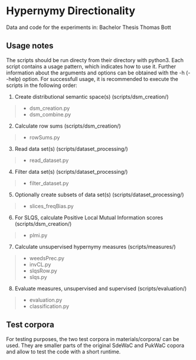 # Hypernymy Directionality
Data and code for the experiments in: Bachelor Thesis Thomas Bott

## Usage notes
The scripts should be run directy from their directory with python3. Each script contains a usage pattern, which indicates how to use it. Further information about the arguments and options can be obtained with the -h (--help) option.
For successfull usage, it is recommended to execute the scripts in the following order:
1. Create distributional semantic space(s) (scripts/dsm_creation/)
  > - dsm_creation.py 
  > - dsm_combine.py
2. Calculate row sums (scripts/dsm_creation/)
  > - rowSums.py
3. Read data set(s) (scripts/dataset_processing/)
  > -   read_dataset.py
4. Filter data set(s) (scripts/dataset_processing/)
  > - filter_dataset.py
5. Optionally create subsets of data set(s) (scripts/dataset_processing/)
  > - slices_freqBias.py
6. For SLQS, calculate Positive Local Mutual Information scores (scripts/dsm_creation/)
  > - plmi.py
7. Calculate unsupervised hypernymy measures (scripts/measures/)
 > - weedsPrec.py
 > - invCL.py
 > - slqsRow.py
 > - slqs.py
 8. Evaluate measures, unsupervised and supervised (scripts/evaluation/)
  > - evaluation.py
  > - classification.py

## Test corpora
For testing purposes, the two test corpora in materials/corpora/ can be used.
They are smaller parts of the original SdeWaC and PukWaC copora and allow to test the code with a short runtime.

